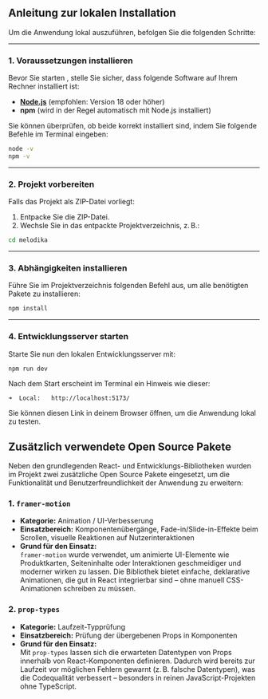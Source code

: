 
## Anleitung zur lokalen Installation

Um die Anwendung lokal auszuführen, befolgen Sie die folgenden Schritte:

---

### 1. Voraussetzungen installieren

Bevor Sie starten , stelle Sie sicher, dass folgende Software auf Ihrem Rechner installiert ist:

- **[Node.js](https://nodejs.org/)** (empfohlen: Version 18 oder höher)  
- **npm** (wird in der Regel automatisch mit Node.js installiert)

Sie können überprüfen, ob beide korrekt installiert sind, indem Sie folgende Befehle im Terminal eingeben:

```bash
node -v
npm -v
```
---

### 2. Projekt vorbereiten

Falls das Projekt als ZIP-Datei vorliegt:

1. Entpacke Sie die ZIP-Datei.
2. Wechsle Sie in das entpackte Projektverzeichnis, z. B.:

```bash
cd melodika
```

---

### 3. Abhängigkeiten installieren

Führe Sie im Projektverzeichnis folgenden Befehl aus, um alle benötigten Pakete zu installieren:

```bash
npm install
```

---

### 4. Entwicklungsserver starten

Starte Sie  nun den lokalen Entwicklungsserver mit:

```bash
npm run dev
```

Nach dem Start erscheint im Terminal ein Hinweis wie dieser:

```
➜  Local:   http://localhost:5173/
```

Sie können diesen Link in deinem Browser öffnen, um die Anwendung lokal zu testen.

## Zusätzlich verwendete Open Source Pakete
Neben den grundlegenden React- und Entwicklungs-Bibliotheken wurden im Projekt zwei zusätzliche Open Source Pakete eingesetzt, um die Funktionalität und Benutzerfreundlichkeit der Anwendung zu erweitern:

### 1. `framer-motion`
- **Kategorie:** Animation / UI-Verbesserung
- **Einsatzbereich:** Komponentenübergänge, Fade-in/Slide-in-Effekte beim Scrollen, visuelle Reaktionen auf Nutzerinteraktionen
- **Grund für den Einsatz:**  
  `framer-motion` wurde verwendet, um animierte UI-Elemente wie Produktkarten, Seiteninhalte oder Interaktionen geschmeidiger und moderner wirken zu lassen. Die Bibliothek bietet einfache, deklarative Animationen, die gut in React integrierbar sind – ohne manuell CSS-Animationen schreiben zu müssen.

### 2. `prop-types`
- **Kategorie:** Laufzeit-Typprüfung
- **Einsatzbereich:** Prüfung der übergebenen Props in Komponenten
- **Grund für den Einsatz:**  
  Mit `prop-types` lassen sich die erwarteten Datentypen von Props innerhalb von React-Komponenten definieren. Dadurch wird bereits zur Laufzeit vor möglichen Fehlern gewarnt (z. B. falsche Datentypen), was die Codequalität verbessert – besonders in reinen JavaScript-Projekten ohne TypeScript.

